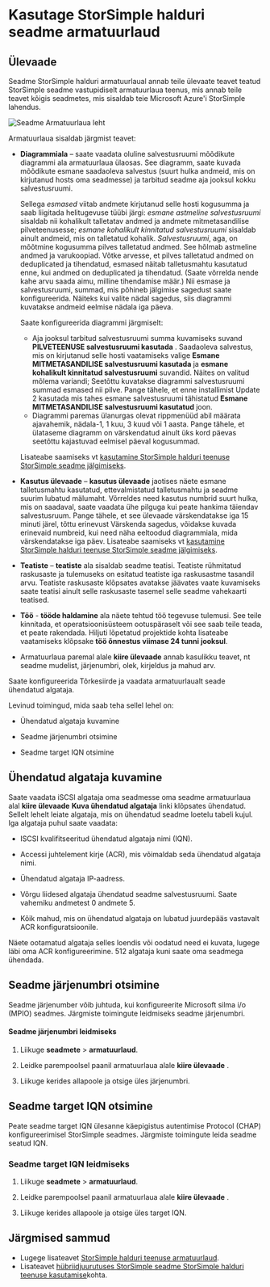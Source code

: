 <properties
   pageTitle="Kasutage StorSimple halduri seadme armatuurlaua | Microsoft Azure'i"
   description="Kirjeldatakse StorSimple halduri teenuse seadme armatuurlaua ja kuidas seda kasutada talletusruumi mõõdikute ja ühendatud algataja vaatamine ja leida järjenumber ja IQN."
   services="storsimple"
   documentationCenter="NA"
   authors="alkohli"
   manager="carmonm"
   editor="" />
<tags
   ms.service="storsimple"
   ms.devlang="NA"
   ms.topic="article"
   ms.tgt_pltfrm="NA"
   ms.workload="TBD"
   ms.date="09/21/2016"
   ms.author="alkohli" />

# <a name="use-the-storsimple-manager-device-dashboard"></a>Kasutage StorSimple halduri seadme armatuurlaud

## <a name="overview"></a>Ülevaade

Seadme StorSimple halduri armatuurlaual annab teile ülevaate teavet teatud StorSimple seadme vastupidiselt armatuurlaua teenus, mis annab teile teavet kõigis seadmetes, mis sisaldab teie Microsoft Azure'i StorSimple lahendus.

![Seadme Armatuurlaua leht](./media/storsimple-device-dashboard/StorSimple_DeviceDashbaord1M.png)

Armatuurlaua sisaldab järgmist teavet:

- **Diagrammiala** – saate vaadata oluline salvestusruumi mõõdikute diagrammi ala armatuurlaua ülaosas. See diagramm, saate kuvada mõõdikute esmane saadaoleva salvestus (suurt hulka andmeid, mis on kirjutanud hosts oma seadmesse) ja tarbitud seadme aja jooksul kokku salvestusruumi.

     Sellega *esmased* viitab andmete kirjutanud selle hosti kogusumma ja saab liigitada helitugevuse tüübi järgi: *esmane astmeline salvestusruumi* sisaldab nii kohalikult talletatav andmed ja andmete mitmetasandilise pilveteenusesse; *esmane kohalikult kinnitatud salvestusruumi* sisaldab ainult andmeid, mis on talletatud kohalik. *Salvestusruumi*, aga, on mõõtmine kogusumma pilves talletatud andmed. See hõlmab astmeline andmed ja varukoopiad. Võtke arvesse, et pilves talletatud andmed on deduplicated ja tihendatud, esmased näitab talletusmahtu kasutatud enne, kui andmed on deduplicated ja tihendatud. (Saate võrrelda nende kahe arvu saada aimu, milline tihendamise määr.) Nii esmase ja salvestusruumi, summad, mis põhineb jälgimise sagedust saate konfigureerida. Näiteks kui valite nädal sagedus, siis diagrammi kuvatakse andmeid eelmise nädala iga päeva.

     Saate konfigureerida diagrammi järgmiselt:

     - Aja jooksul tarbitud salvestusruumi summa kuvamiseks suvand **PILVETEENUSE salvestusruumi kasutada** . Saadaoleva salvestus, mis on kirjutanud selle hosti vaatamiseks valige **Esmane MITMETASANDILISE salvestusruumi kasutada** ja **esmane kohalikult kinnitatud salvestusruumi** suvandid. Näites on valitud mõlema variandi; Seetõttu kuvatakse diagrammi salvestusruumi summad esmased nii pilve. Pange tähele, et enne installimist Update 2 kasutada mis tahes esmane salvestusruumi tähistatud **Esmane MITMETASANDILISE salvestusruumi kasutatud** joon.
     - Diagrammi paremas ülanurgas olevat rippmenüüd abil määrata ajavahemik, nädala-1, 1 kuu, 3 kuud või 1 aasta. Pange tähele, et ülataseme diagramm on värskendatud ainult üks kord päevas seetõttu kajastuvad eelmisel päeval kogusummad.

     Lisateabe saamiseks vt [kasutamine StorSimple halduri teenuse StorSimple seadme jälgimiseks](storsimple-monitor-device.md).

- **Kasutus ülevaade** – **kasutus ülevaade** jaotises näete esmane talletusmahtu kasutatud, ettevalmistatud talletusmahtu ja seadme suurim lubatud mälumaht. Võrreldes need kasutus numbrid suurt hulka, mis on saadaval, saate vaadata ühe pilguga kui peate hankima täiendav salvestusruum. Pange tähele, et see ülevaade värskendatakse iga 15 minuti järel, tõttu erinevust Värskenda sagedus, võidakse kuvada erinevaid numbreid, kui need näha eeltoodud diagrammiala, mida värskendatakse iga päev. Lisateabe saamiseks vt [kasutamine StorSimple halduri teenuse StorSimple seadme jälgimiseks](storsimple-monitor-device.md).


- **Teatiste** – **teatiste** ala sisaldab seadme teatisi. Teatiste rühmitatud raskusaste ja tulemuseks on esitatud teatiste iga raskusastme tasandil arvu. Teatiste raskusaste klõpsates avatakse jäävates vaate kuvamiseks saate teatisi ainult selle raskusaste tasemel selle seadme vahekaarti teatised.

- **Töö** - **tööde haldamine** ala näete tehtud töö tegevuse tulemusi. See teile kinnitada, et operatsioonisüsteem ootuspäraselt või see saab teile teada, et peate rakendada. Hiljuti lõpetatud projektide kohta lisateabe vaatamiseks klõpsake **töö õnnestus viimase 24 tunni jooksul**.

- Armatuurlaua paremal alale **kiire ülevaade** annab kasulikku teavet, nt seadme mudelist, järjenumbri, olek, kirjeldus ja mahud arv.

Saate konfigureerida Tõrkesiirde ja vaadata armatuurlaualt seade ühendatud algataja.

Levinud toimingud, mida saab teha sellel lehel on:

- Ühendatud algataja kuvamine

- Seadme järjenumbri otsimine

- Seadme target IQN otsimine

## <a name="view-connected-initiators"></a>Ühendatud algataja kuvamine

Saate vaadata iSCSI algataja oma seadmesse oma seadme armatuurlaua alal **kiire ülevaade** **Kuva ühendatud algataja** linki klõpsates ühendatud. Sellelt lehelt leiate algataja, mis on ühendatud seadme loetelu tabeli kujul. Iga algataja puhul saate vaadata:

- ISCSI kvalifitseeritud ühendatud algataja nimi (IQN).

- Accessi juhtelement kirje (ACR), mis võimaldab seda ühendatud algataja nimi.

- Ühendatud algataja IP-aadress.

- Võrgu liidesed algataja ühendatud seadme salvestusruumi. Saate vahemiku andmetest 0 andmete 5.

- Kõik mahud, mis on ühendatud algataja on lubatud juurdepääs vastavalt ACR konfiguratsioonile.

Näete ootamatud algataja selles loendis või oodatud need ei kuvata, lugege läbi oma ACR konfigureerimine. 512 algataja kuni saate oma seadmega ühendada.

## <a name="find-the-device-serial-number"></a>Seadme järjenumbri otsimine

Seadme järjenumber võib juhtuda, kui konfigureerite Microsoft silma i/o (MPIO) seadmes. Järgmiste toimingute leidmiseks seadme järjenumbri.

#### <a name="to-find-the-device-serial-number"></a>Seadme järjenumbri leidmiseks

1. Liikuge **seadmete** > **armatuurlaud**.

2. Leidke parempoolsel paanil armatuurlaua alale **kiire ülevaade** .

3. Liikuge kerides allapoole ja otsige üles järjenumbri.

## <a name="find-the-device-target-iqn"></a>Seadme target IQN otsimine

Peate seadme target IQN ülesanne käepigistus autentimise Protocol (CHAP) konfigureerimisel StorSimple seadmes. Järgmiste toimingute leida seadme seatud IQN.

### <a name="to-find-the-device-target-iqn"></a>Seadme target IQN leidmiseks

1. Liikuge **seadmete** > **armatuurlaud**.

1. Leidke parempoolsel paanil armatuurlaua alale **kiire ülevaade** .

1. Liikuge kerides allapoole ja otsige üles target IQN.

## <a name="next-steps"></a>Järgmised sammud

- Lugege lisateavet [StorSimple halduri teenuse armatuurlaud](storsimple-service-dashboard.md).
- Lisateavet [hübriidjuurutuses StorSimple seadme StorSimple halduri teenuse kasutamise](storsimple-manager-service-administration.md)kohta.
